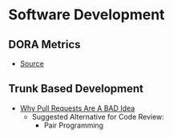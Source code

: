 # Software Development

## DORA Metrics

* [Source](https://dorametrics.org/)


## Trunk Based Development

* [Why Pull Requests Are A BAD Idea](https://youtu.be/ASOSEiJCyEM?si=qUfFfXhaPI4zyjaj)
    * Suggested Alternative for Code Review: 
        * Pair Programming